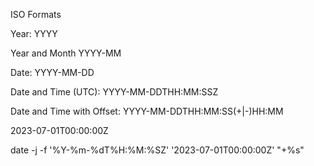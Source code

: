 ISO Formats

Year:
  YYYY

Year and Month
  YYYY-MM

Date:
  YYYY-MM-DD

Date and Time (UTC):
  YYYY-MM-DDTHH:MM:SSZ

Date and Time with Offset:
  YYYY-MM-DDTHH:MM:SS(+|-)HH:MM


2023-07-01T00:00:00Z

date -j -f '%Y-%m-%dT%H:%M:%SZ' '2023-07-01T00:00:00Z' "+%s"